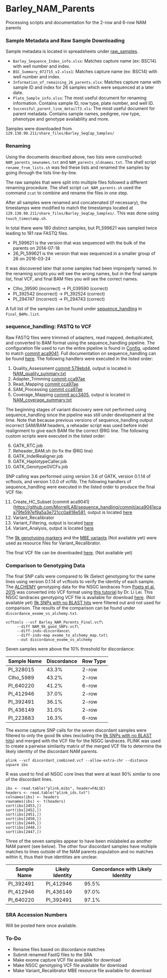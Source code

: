 # Barley_NAM_Parents
Processing scripts and documentation for the 2-row and 6-row NAM parents

### Sample Metadata and Raw Sample Downloading

Sample metadata is located in spreadsheets under [raw_samples](https://github.com/MorrellLAB/Barley_NAM_Parents/tree/master/raw_samples).
* `Barley_Sequence_Index_info.xlsx`: Matches capture name (ex: BSC14) with well number and index.
* `BSC_Summary_072715_v2.xlsx1`: Matches capture name (ex: BSC14) with well number and index.
* `Information_of_remaining_26_parents.xlsx`: Matches capture name with sample ID and index for 26 samples which were sequenced at a later date.
* `Plate_Sample_info.xlsx`: The most useful document for renaming information. Contains sample ID, row type, plate number, and well ID.
* `Successful_parent_line_detailT3.xls`: The most useful document for parent metadata. Contains sample names, pedigree, row type, phenotype and genotype availability and more.

Samples were downloaded from `129.130.90.211/share_files/Barley_SeqCap_Samples/`

### Renaming

Using the documents described above, two lists were constructed: `NAM_parents_newnames.txt` and `NAM_parents_oldnames.txt`. The shell script `rename_from_lists.sh` was fed these lists and renamed the samples by going through the lists line-by-line. 

The raw samples that were split into multiple files followed a different renaming procedure. The shell script `cat_NAM_parents.sh` used the command `zcat` to combine and rename the files in one step.

After all samples were renamed and concatenated (if necessary), the timestamps were modified to match the timestamps located at `129.130.90.211/share_files/Barley_SeqCap_Samples/`. This was done using `touch_timestamp.sh`.

In total there were 180 distinct samples, but PI_599621 was sampled twice leading to 181 raw FASTQ files.
* PI_599621 is the version that was sequenced with the bulk of the parents on 2014-07-18
* 26_PI_599621 is the version that was sequenced in a smaller group of 26 on 2016-03-24

It was discovered later that some samples had been improperly named. In the renaming scripts you will see the wrong names, but in the final sample list, final VCF, and final BAM files you will see the correct names.
* CIho_39590 (incorrect) -> PI_039590 (correct)
* PI_392542 (incorrect) -> PI_392524 (correct)
* PI_294747 (incorrect) -> PI_294743 (correct)

A full list of the samples can be found under [sequence_handling](https://github.com/MorrellLAB/Barley_NAM_Parents/tree/master/sequence_handling) in `Final_BAMs.list`.

### sequence_handling: FASTQ to VCF

Raw FASTQ files were trimmed of adapters, read mapped, deduplicated, and converted to BAM format using the sequence_handling pipeline. The configuration file used to run the entire pipeline is found in [Config](https://github.com/MorrellLAB/Barley_NAM_Parents/blob/master/sequence_handling/Config), updated to match [commit aca9041](https://github.com/MorrellLAB/sequence_handling/commit/aca9041ecaa79fe597ef9a5a3e721cc0a818e581). Full documentation on sequence_handling can be found [here](https://github.com/MorrellLAB/sequence_handling/wiki). The following handlers were executed in the listed order:

1. Quality_Assessment [commit 579ebd4](https://github.com/MorrellLAB/sequence_handling/commit/579ebd4db9d6c37fa274354a4069f8190da33a52), output is located in [NAM_quality_summary.txt](https://github.com/MorrellLAB/Barley_NAM_Parents/blob/master/sequence_handling/NAM_quality_summary.txt)
2. Adapter_Trimming [commit cca97ae](https://github.com/MorrellLAB/sequence_handling/commit/cca97aeed070f1c5e5252519988187fb95fd308f)
3. Read_Mapping [commit cca97ae](https://github.com/MorrellLAB/sequence_handling/commit/cca97aeed070f1c5e5252519988187fb95fd308f)
4. SAM_Processing [commit cca97ae](https://github.com/MorrellLAB/sequence_handling/commit/cca97aeed070f1c5e5252519988187fb95fd308f)
5. Coverage_Mapping [commit acc3405](https://github.com/MorrellLAB/sequence_handling/commit/acc3405505ee0d7e4d7c6c19d67dcc11b651e24d), output is located in [NAM_coverage_summary.txt](https://github.com/MorrellLAB/Barley_NAM_Parents/blob/master/sequence_handling/NAM_coverage_summary.txt)

The beginning stages of variant discovery were not performed using sequence_handling since the pipeline was still under development at the time. Note that because previous versions of sequence_handling output incorrect SAM/BAM headers, a reheader script was used before indel realignment to give each BAM file the correct @RG line. The following custom scripts were executed in the listed order:

6. GATK_RTC.job
7. Reheader_BAM.sh (to fix the @RG line)
8. GATK_IndelRealigner.job
9. GATK_HaplotypeCaller.job
10. GATK_GenotypeGVCFs.job

SNP calling was performed using version 3.6 of GATK, version 0.1.14 of vcftools, and version 1.0.0 of vcflib. The following handlers of sequence_handling were executed in the listed order to produce the final VCF file:

11. Create_HC_Subset [commit aca9041](https://github.com/MorrellLAB/sequence_handling/commit/aca9041ecaa79fe597ef9a5a3e721cc0a818e581, output is located [here](https://github.com/MorrellLAB/Barley_NAM_Parents/tree/master/sequence_handling/Create_HC_Subset)
12. Variant_Recalibrator
13. Variant_Filtering, output is located [here](https://github.com/MorrellLAB/Barley_NAM_Parents/tree/master/sequence_handling/Variant_Filtering)
14. Variant_Analysis, output is located [here](https://github.com/MorrellLAB/Barley_NAM_Parents/tree/master/sequence_handling/Variant_Analysis)

The [9k genotyping markers](https://github.com/lilei1/9k_BOPA_SNP/blob/master/BOPA_9k_vcf_Morex_refv1/sorted_all_9k_masked_90idt.vcf) and the [MBE variants]() (Not available yet) were used as resource files for Variant_Recalibrator.

The final VCF file can be downloaded [here](). (Not available yet)

### Comparison to Genotyping Data

The final SNP calls were compared to 9k iSelect genotyping for the same lines using version 0.1.14 of vcftools to verify the identity of each sample. The [ALCHEMY](http://alchemy.sourceforge.net/) genotyping data for the NSGC landraces from [Poets et al. 2015](http://www.genomebiology.com/2015/16/1/173) was converted into VCF format using [this tutorial](https://github.com/MorrellLAB/Barley_Inversions/blob/master/analyses/SNP_valiadation/tutorial_alchemy2vcf.md) by Dr. Li Lei. This NSGC landraces genotyping VCF file is available for download [here](). (Not available yet) [9k SNPs with no BLAST hits](https://github.com/lilei1/9k_BOPA_SNP/blob/master/no_blast_hits_SNPs/no_blast_hits_9k_snpID) were filtered out and not used for comparison. The results of the comparison can be found under `discordance_exome_vs_alchemy.txt`. 

```shell
vcftools --vcf Barley_NAM_Parents_Final.vcf\
	 --diff NAM_9k_good_SNPs.vcf\
	 --diff-indv-discordance\
	 --diff-indv-map exome_to_alchemy_map.txt\
	 --out discordance_exome_vs_alchemy
```
Seven samples were above the 10% threshold for discordance:

Sample Name | Discordance | Row Type
--- | --- | ---
PI_328015 | 43.3% | 2-row
CIho_5989 | 43.2% | 2-row
PI_640220 | 41.2% | 6-row
PI_412946 | 37.0% | 2-row
PI_392491 | 36.1% | 2-row
PI_436149 | 31.0% | 2-row
PI_223883 | 16.3% | 6-row

The exome capture SNP calls for the seven discordant samples were filtered to only the good 9k sites (excluding the [9k SNPs with no BLAST hits](https://github.com/lilei1/9k_BOPA_SNP/blob/master/no_blast_hits_SNPs/no_blast_hits_9k_snpID)) and merged with the VCF file for the NSGC landraces. PLINK was used to create a pairwise similarity matrix of the merged VCF file to determine the likely identity of the discordant NAM parents. 

```
plink --vcf discordant_combined.vcf --allow-extra-chr --distance square ibs
```

R was used to find all NSGC core lines that were at least 90% similar to one of the discordant lines.

```
ibs <- read.table("plink.mibs", header=FALSE)
headers <- read.table("plink_ids.txt")
colnames(ibs) <- headers
rownames(ibs) <- t(headers)
sort(ibs[2453,])
sort(ibs[2452,])
sort(ibs[2451,])
sort(ibs[2450,])
sort(ibs[2449,])
sort(ibs[2448,])
sort(ibs[2447,])
```

Three of the seven samples appear to have been mislabeled as another NAM parent (see below). The other four discordant samples have multiple matches to lines outside of the NAM parents population and no matches within it, thus their true identities are unclear.

Sample Name | Likely Identity | Concordance with Likely Identity 
--- | --- | ---
PI_392491 | PI_412946 | 95.5%
PI_412946 | PI_436149 | 97.0%
PI_640220 | PI_392491 | 97.1%

### SRA Accession Numbers

Will be posted here once available.

### To-Do

* Rename files based on discordance matches
* Submit renamed FastQ files to the SRA
* Make exome capture VCF file available for download
* Make NSGC genotyping VCF file available for download
* Make Variant_Recalibrator MBE resource file available for download
